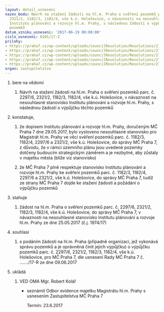 ```yaml
---
layout: detail_usneseni
nazev_bodu: Návrh na stažení žádosti na hl.m. Praha o svěření pozemků parc. č. 2297/6,
  2321/2, 1182/3, 1182/4, vše k.ú. Holešovice, v návaznosti na nesouhlasné stanovisko
  Institutu plánování a rozvoje hl.m. Prahy, s následnou žádostí o výpůjčku těchto
  pozemků
datum_vzniku_usneseni: '2017-06-19 00:00:00'
cislo_usneseni: 0101/17-Z
prilohy:
- https://praha7.cz/wp-content/uploads/councilResolution/Resolutions/27321/export/01_IPR1182~218081.docx
- https://praha7.cz/wp-content/uploads/councilResolution/Resolutions/27321/export/02_IPR1182~218080.pdf
- https://praha7.cz/wp-content/uploads/councilResolution/Resolutions/27321/export/03_IPR1182~218079.pdf
- https://praha7.cz/wp-content/uploads/councilResolution/Resolutions/27321/export/04_IPR1182~218078.pdf
- https://praha7.cz/wp-content/uploads/councilResolution/Resolutions/27321/export/export~301205.pdf
organ: zastupitelstvo
---
```

<ol id="urzList" class="urzList_view"><li id="" class="urzClass1"><span name="1">bere na vědomí</span><ol class="urzOlClass"><li style="text-align: left;" id="" class="urzClass2"><span><p>Návrh na stažení žádosti na hl.m. Praha o svěření pozemků parc. č. 2297/6, 2321/2, 1182/3, 1182/4, vše k.ú. Holešovice, v návaznosti na nesouhlasné stanovisko Institutu plánování a rozvoje hl.m. Prahy, s následnou žádostí o výpůjčku těchto pozemků</p></span></li></ol></li><li id="" class="urzClass1"><span name="50">konstatuje,</span><ol class="urzOlClass"><li style="text-align: left;" id="" class="urzClass2"><span><p>že dopisem Institutu plánování a rozvoje hl.m. Prahy, doručeným MČ Praha 7 dne 29.05.2017, bylo vysloveno nesouhlasné stanovisko pro Magistrát hl.m. Prahy ve věci svěření pozemků parc. č. 1182/3, 1182/4, 2297/6 a 2321/2, vše k.ú. Holešovice, do správy MČ Praha 7, z důvodu, že v rámci územního plánu jsou uvedené pozemky dotčeny budoucím strategickým záměrem a je nezbytné, aby zůstaly v majetku města (blíže viz stanovisko)<br></p></span></li><li style="text-align: left;" id="" class="urzClass2"><span><p>že MČ Praha 7 plně respektuje stanovisko Institutu plánování a rozvoje hl.m. Prahy ke svěření pozemků parc. č. 1182/3, 1182/4, 2297/6 a 2321/2, vše k.ú. Holešovice, do správy MČ Praha 7, tudíž ze strany MČ Praha 7 dojde ke stažení žádosti a požádání o výpůjčku pozemků</p></span></li></ol></li><li id="" class="urzClass1"><span name="27">stahuje</span><ol id="" class="urzOlClass"><li style="text-align: left;" id="" class="urzClass2"><span><p>žádost na hl.m. Praha o svěření pozemků parc. č. 2297/6, 2321/2, 1182/3, 1182/4, vše k.ú. Holešovice, do správy MČ Praha 7, v návaznosti na nesouhlasné stanovisko Institutu plánování a rozvoje hl.m. Prahy ze dne 25.05.2017 (č.j. 1974/17)<br></p></span></li></ol></li><li id="" class="urzClass1"><span name="26">souhlasí</span><ol class="urzOlClass"><li style="text-align: left;" id="" class="urzClass2"><span><p>s podáním žádosti na hl.m. Praha&nbsp;(případně organizaci, jež vykonává správu pozemků a je oprávněná činit jejich výpůjčku) o výpůjčku pozemků parc. č. 2297/6, 2321/2, 1182/3, 1182/4, vše k.ú. Holešovice, pro MČ Praha 7, dle usnesení Rady MČ Praha 7 č. ......./17-R ze dne 09.06.2017<br></p></span></li></ol></li><li class="urzClass1" id="urzUkoly"><span name="1">ukládá</span><ol class="urzOlClass"><li class="urzClass2"><span><p>VED OMA Mgr. Robert Kolář</p></span><ul class="urzUlClass"><li class="urzClass3"><span><p>seznámit Odbor evidence majetku Magistrátu hl.m. Prahy s usnesením Zastupitelstva MČ Praha 7</p></span><span class="urzUkolTermin">  Termín:&nbsp;23.6.2017</span></li></ul></li></ol></li></ol>